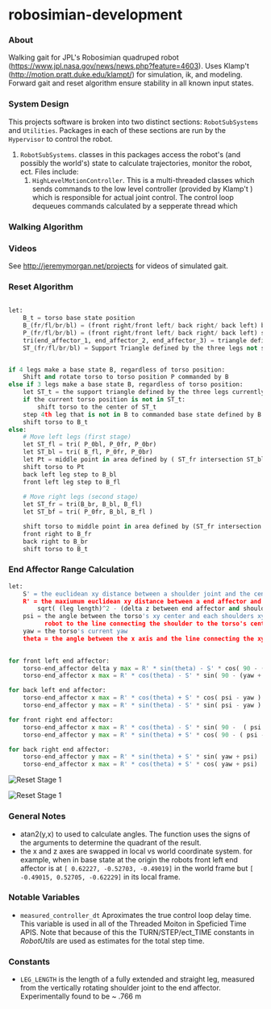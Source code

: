 # robosimian-development

### About
Walking gait for JPL's Robosimian quadruped robot (https://www.jpl.nasa.gov/news/news.php?feature=4603). Uses Klamp't (http://motion.pratt.duke.edu/klampt/) for simulation, ik, and modeling. Forward gait and reset algorithm ensure stability in all known input states. 


### System Design

This projects software is broken into two distinct sections: `RobotSubSystems` and `Utilities`. Packages in each of these sections are run by the `Hypervisor` to control the robot. 

 1. `RobotSubSystems`. classes in this packages access the robot's (and possibly the world's) state to calculate trajectories, monitor the robot, ect. Files include:
	 1. `HighLevelMotionController`. This is a multi-threaded classes which sends commands to the low level controller (provided by Klamp't ) which is responsible for actual joint control. The control loop dequeues commands calculated by a sepperate thread which 

### Walking Algorithm



### Videos
See http://jeremymorgan.net/projects for videos of simulated gait.

### Reset Algorithm

```python

let:
	B_t = torso base state position
	B_(fr/fl/br/bl) = (front right/front left/ back right/ back left) base state position
	P_(fr/fl/br/bl) = (front right/front left/ back right/ back left) starting foot position
	tri(end_affector_1, end_affector_2, end_affector_3) = triangle defined by the specified triangles 
	ST_(fr/fl/br/bl) = Support Triangle defined by the three legs not specified in the variable name. For example ST_fr is the support triangle created by the fl, br, bl end affectors


if 4 legs make a base state B, regardless of torso position:
	Shift and rotate torso to torso position P commanded by B
else if 3 legs make a base state B, regardless of torso position:
    let ST_t = the support triangle defined by the three legs currently in the base state
    if the current torso position is not in ST_t:
	    shift torso to the center of ST_t
	step 4th leg that is not in B to commanded base state defined by B
	shift torso to B_t
else:
	# Move left legs (first stage)
	let ST_fl = tri( P_0bl, P_0fr, P_0br)
	let ST_bl = tri( B_fl, P_0fr, P_0br)
	let Pt = middle point in area defined by ( ST_fr intersection ST_bl )
	shift torso to Pt
	back left leg step to B_bl
	front left leg step to B_fl
	
	# Move right legs (second stage)
	let ST_fr = tri(B_br, B_bl, B_fl)
	let ST_bf = tri( P_0fr, B_bl, B_fl )

    shift torso to middle point in area defined by (ST_fr intersection ST_br)
    front right to B_fr
    back right to B_br
    shift torso to B_t
```


### End Affector Range Calculation
```python
let:
    S' = the euclidean xy distance between a shoulder joint and the center of the robot
    R' = the maxiumum euclidean xy distance between a end affector and shoulder joint. This is given by:
        sqrt( (leg length)^2 - (delta z between end affector and shoulder)^2 )
    psi = the angle between the torso's xy center and each shoulders xy position. This is measured from the side of the
          robot to the line connecting the shoulder to the torso's center. This value is constant
    yaw = the torso's current yaw
    theta = the angle between the x axis and the line connecting the xy coordinate of a end affector and the respective shoulders xy end point
      

for front left end affector:
    torso-end_affector delta y max = R' * sin(theta) - S' * cos( 90 - (yaw + psi))
    torso-end_affector x max = R' * cos(theta) - S' * sin( 90 - (yaw + psi))

for back left end affector:
    torso-end_affector x max = R' * cos(theta) + S' * cos( psi - yaw )
    torso-end_affector y max = R' * sin(theta) - S' * sin( psi - yaw )

for front right end affector:
    torso-end_affector x max = R' * cos(theta) - S' * sin( 90 -  ( psi - yaw ))
    torso-end_affector y max = R' * sin(theta) + S' * cos( 90 - ( psi - yaw ))

for back right end affector:
    torso-end_affector y max = R' * sin(theta) + S' * sin( yaw + psi)
    torso-end_affector x max = R' * cos(theta) + S' * cos( yaw + psi)


```

![Reset Stage 1](https://github.com/JeremySMorgan/robosimian-gait-development/blob/master/media/torso_stage_1.png)

![Reset Stage 1](https://github.com/JeremySMorgan/robosimian-gait-development/blob/master/media/reset_stage_2.png)



### General Notes

- atan2(y,x) to used to calculate angles. The function uses the signs of the arguments to determine the quadrant of the result.
- the x and z axes are swapped in local vs world coordinate system. for example, when in base state at the origin the robots front left end affector is at `[ 0.62227, -0.52703, -0.49019]` in the world frame but `[ -0.49015, 0.52705, -0.62229]` in its local frame.


### Notable Variables

- `measured_controller_dt` Aproximates the true control loop delay time. This variable is used in all of the Threaded Moiton in Speficied Time APIS. Note that because of this the TURN/STEP/ect_TIME constants in *RobotUtils* are used as estimates for the total step time. 


### Constants

- `LEG_LENGTH` is the length of a fully extended and straight leg, measured from the vertically rotating shoulder joint to the end affector. Experimentally found to be ~ .766 m
